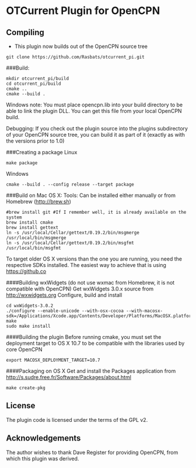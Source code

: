 
OTCurrent Plugin for OpenCPN
============================

Compiling
---------
* This plugin now builds out of the OpenCPN source tree
```
git clone https://github.com/Rasbats/otcurrent_pi.git
```

###Build:
```
mkdir otcurrent_pi/build
cd otcurrent_pi/build
cmake ..
cmake --build .
```
Windows note: You must place opencpn.lib into your build directory to be able to link the plugin DLL. You can get this file from your local OpenCPN build.

Debugging:
If you check out the plugin source into the plugins subdirectory of your OpenCPN source tree, you can build it as part of it (exactly as with the versions prior to 1.0)

###Creating a package
Linux
```
make package
```

Windows
```
cmake --build . --config release --target package
```

###Build on Mac OS X:
Tools: Can be installed either manually or from Homebrew (http://brew.sh)
```
#brew install git #If I remember well, it is already available on the system
brew install cmake
brew install gettext
ln -s /usr/local/Cellar/gettext/0.19.2/bin/msgmerge /usr/local/bin/msgmerge
ln -s /usr/local/Cellar/gettext/0.19.2/bin/msgfmt /usr/local/bin/msgfmt
```

To target older OS X versions than the one you are running, you need the respective SDKs installed. The easiest way to achieve that is using https://github.co

####Building wxWidgets
(do not use wxmac from Homebrew, it is not compatible with OpenCPN)
Get wxWidgets 3.0.x source from http://wxwidgets.org
Configure, build and install
```
cd wxWidgets-3.0.2
./configure --enable-unicode --with-osx-cocoa --with-macosx-sdk=/Applications/Xcode.app/Contents/Developer/Platforms/MacOSX.platform/Developer/SDKs/MacOSX10.7
make
sudo make install
```

####Building the plugin
Before running cmake, you must set the deployment target to OS X 10.7 to be compatible with the libraries used by core OpenCPN
```
export MACOSX_DEPLOYMENT_TARGET=10.7
```

####Packaging on OS X
Get and install the Packages application from http://s.sudre.free.fr/Software/Packages/about.html
```
make create-pkg
```

License
-------
The plugin code is licensed under the terms of the GPL v2.

Acknowledgements
----------------
The author wishes to thank Dave Register for providing OpenCPN, from which this plugin was derived.
